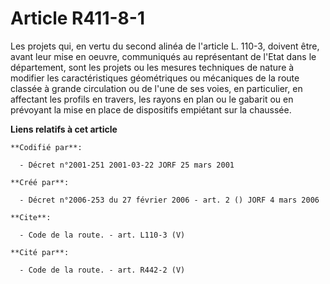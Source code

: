 # Article R411-8-1

Les projets qui, en vertu du second alinéa de l'article L. 110-3, doivent être, avant leur mise en oeuvre, communiqués au
représentant de l'Etat dans le département, sont les projets ou les mesures techniques de nature à modifier les
caractéristiques géométriques ou mécaniques de la route classée à grande circulation ou de l'une de ses voies, en
particulier, en affectant les profils en travers, les rayons en plan ou le gabarit ou en prévoyant la mise en place de
dispositifs empiétant sur la chaussée.

**Liens relatifs à cet article**

	**Codifié par**:

	  - Décret n°2001-251 2001-03-22 JORF 25 mars 2001

	**Créé par**:

	  - Décret n°2006-253 du 27 février 2006 - art. 2 () JORF 4 mars 2006

	**Cite**:

	  - Code de la route. - art. L110-3 (V)

	**Cité par**:

	  - Code de la route. - art. R442-2 (V)
